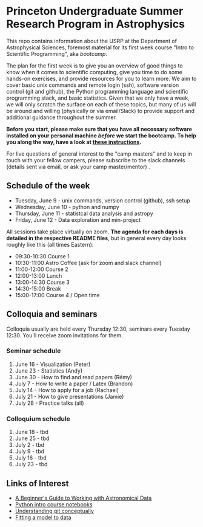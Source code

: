 # Princeton Undergraduate Summer Research Program in Astrophysics

This repo contains information about the USRP at the Department of Astrophysical Sciences, foremost material for its first week course "Intro to Scientific Programming", aka *bootcamp*.

The plan for the first week is to give you an overview of good things to know when it comes to scientific computing, give you time to do some hands-on exercises, and provide resources for you to learn more. We aim to cover basic unix commands and remote login (ssh), software version control (git and github), the Python programming language and scientific programming stack, and basic statistics. Given that we only have a week, we will only scratch the surface on each of these topics, but many of us will be around and willing (physically or via email/Slack) to provide support and additional guidance throughout the summer.

**Before you start, please make sure that you have all necessary software installed on your personal machine *before* we start the bootcamp. To help you along the way, have a look at [these instructions](SETUP-INSTALLATION.md).**

For live questions of general interest to the "camp masters" and to keep in touch with your fellow campers, please subscribe to the slack channels (details sent via email, or ask your camp master/mentor) .

## Schedule of the week

* Tuesday, June 9 - unix commands, version control (github), ssh setup
* Wednesday, June 10 - python and numpy
* Thursday, June 11 - statistcal data analysis and astropy
* Friday, June 12 - Data exploration and min-project


All sessions take place virtually on zoom. **The agenda for each days is detailed in the respective README files**, but in general every day looks roughly like this (all times Eastern):


* 09:30-10:30 Course 1
* 10:30-11:00  Astro Coffee (ask for zoom and slack channel)
* 11:00-12:00  Course 2
* 12:00-13:00  Lunch
* 13:00-14:30  Course 3
* 14:30-15:00 Break
* 15:00-17:00  Course 4 / Open time

## Colloquia and seminars

Colloquia usually are held every Thursday 12:30, seminars every Tuesday 12:30. You'll receive zoom invitations for them.

### Seminar schedule

1. June 16 - Visualization (Peter)
2. June 23 - Statistics (Andy)
3. June 30 - How to find and read papers (Rémy)
4. July 7 - How to write a paper / Latex (Brandon)
5. July 14 - How to apply for a job (Rachael)
6. July 21 - How to give presentations (Jamie)
7. July 28 -  Practice talks (all)

### Colloquium schedule

1. June 18 - tbd
2. June 25 - tbd
3. July 2 - tbd
4. July 9 - tbd
5. July 16 - tbd
6. July 23 - tbd

Links of Interest
------------------

* [A Beginner's Guide to Working with Astronomical Data](https://arxiv.org/abs/1905.13189)
* [Python intro course notebooks](https://github.com/jakevdp/2014_fall_ASTR599/tree/master/notebooks)
* [Understanding git conceptually](https://www.sbf5.com/~cduan/technical/git/)
* [Fitting a model to data](http://arxiv.org/abs/1008.4686)
